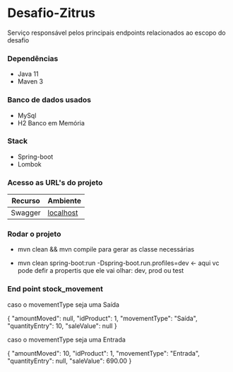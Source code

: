 # Desafio-Zitrus
Serviço responsável pelos principais endpoints relacionados ao escopo do desafio

### Dependências

* Java 11
* Maven 3

### Banco de dados usados

* MySql
* H2 Banco em Memória

### Stack

* Spring-boot
* Lombok

### Acesso as URL's do projeto

**Recurso** | **Ambiente**
--- | --- 
Swagger | [localhost](http://localhost:3400/swagger-ui.html)



### Rodar o projeto

* mvn clean && mvn compile para gerar as classe necessárias

* mvn clean spring-boot:run -Dspring-boot.run.profiles=dev <- aqui vc pode defir a propertis que ele vai olhar: dev, prod ou test

### End point stock_movement

caso o movementType seja uma Saída

{
"amountMoved": null, 
"idProduct": 1,
"movementType": "Saída",
"quantityEntry": 10, 
"saleValue": null
}

caso o movementType seja uma Entrada

{
"amountMoved": 10,
"idProduct": 1,
"movementType": "Entrada",
"quantityEntry": null,
"saleValue": 690.00
}